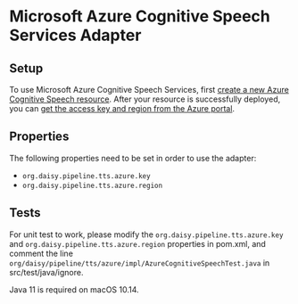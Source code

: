 # Microsoft Azure Cognitive Speech Services Adapter

## Setup

To use Microsoft Azure Cognitive Speech Services, first [create a new
Azure Cognitive Speech
resource](https://learn.microsoft.com/en-us/azure/cognitive-services/cognitive-services-apis-create-account?tabs=speech#create-a-new-azure-cognitive-services-resource). After
your resource is successfully deployed, you can [get the access key
and region from the Azure
portal](https://learn.microsoft.com/en-us/azure/cognitive-services/cognitive-services-apis-create-account#get-the-keys-for-your-resource).

## Properties

The following properties need to be set in order to use the adapter:

- `org.daisy.pipeline.tts.azure.key`
- `org.daisy.pipeline.tts.azure.region`

## Tests

For unit test to work, please modify the `org.daisy.pipeline.tts.azure.key` and
`org.daisy.pipeline.tts.azure.region` properties in pom.xml, and comment the line
`org/daisy/pipeline/tts/azure/impl/AzureCognitiveSpeechTest.java` in
src/test/java/ignore.

Java 11 is required on macOS 10.14.
